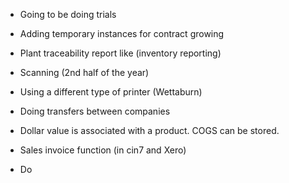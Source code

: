 
* Going to be doing trials
* Adding temporary instances for contract growing
* Plant traceability report like (inventory reporting)
* Scanning (2nd half of the year)
* Using a different type of printer (Wettaburn)
* Doing transfers between companies

* Dollar value is associated with a product. COGS can be stored.
* Sales invoice function (in cin7 and Xero)
* Do
